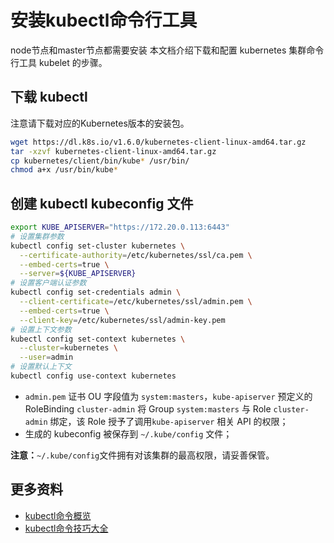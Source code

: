 # 安装kubectl命令行工具
 node节点和master节点都需要安装
本文档介绍下载和配置 kubernetes 集群命令行工具 kubelet 的步骤。

## 下载 kubectl

注意请下载对应的Kubernetes版本的安装包。

``` bash
wget https://dl.k8s.io/v1.6.0/kubernetes-client-linux-amd64.tar.gz
tar -xzvf kubernetes-client-linux-amd64.tar.gz
cp kubernetes/client/bin/kube* /usr/bin/
chmod a+x /usr/bin/kube*
```

## 创建 kubectl kubeconfig 文件

``` bash
export KUBE_APISERVER="https://172.20.0.113:6443"
# 设置集群参数
kubectl config set-cluster kubernetes \
  --certificate-authority=/etc/kubernetes/ssl/ca.pem \
  --embed-certs=true \
  --server=${KUBE_APISERVER}
# 设置客户端认证参数
kubectl config set-credentials admin \
  --client-certificate=/etc/kubernetes/ssl/admin.pem \
  --embed-certs=true \
  --client-key=/etc/kubernetes/ssl/admin-key.pem
# 设置上下文参数
kubectl config set-context kubernetes \
  --cluster=kubernetes \
  --user=admin
# 设置默认上下文
kubectl config use-context kubernetes
```

+ `admin.pem` 证书 OU 字段值为 `system:masters`，`kube-apiserver` 预定义的 RoleBinding `cluster-admin` 将 Group `system:masters` 与 Role `cluster-admin` 绑定，该 Role 授予了调用`kube-apiserver` 相关 API 的权限；
+ 生成的 kubeconfig 被保存到 `~/.kube/config` 文件；

**注意：**`~/.kube/config`文件拥有对该集群的最高权限，请妥善保管。

## 更多资料

- [kubectl命令概览](../guide/using-kubectl.md)
- [kubectl命令技巧大全](../guide/kubectl-cheatsheet.md)
